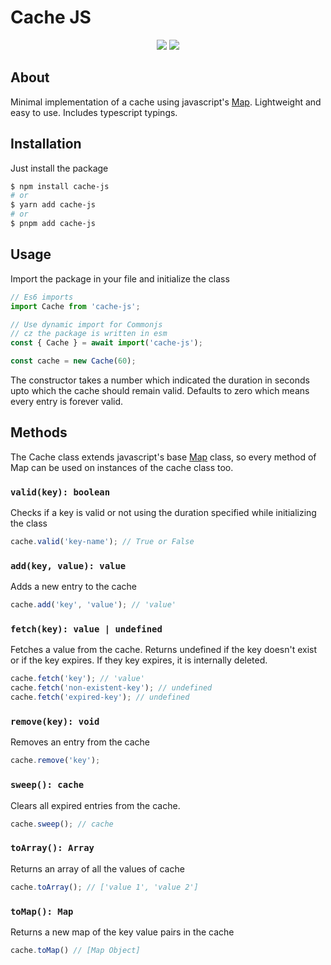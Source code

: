 # Cache JS
<div align="center"><img src="https://github.com/Yakiyo/cache-js/actions/workflows/build.yml/badge.svg"> <img src="https://github.com/Yakiyo/cache-js/actions/workflows/lint.yml/badge.svg"></div>
<!-- <div align="center">
<a href="https://gitpod.io/from-referrer/"><img src="./image/gitpod.svg" alt="Open on gitpod https://gitpod.io/from-referrer/"></a>
</div> -->

## About
Minimal implementation of a cache using javascript's [Map](https://developer.mozilla.org/en-US/docs/Web/JavaScript/Reference/Global_Objects/Map).
Lightweight and easy to use. Includes typescript typings.

## Installation
Just install the package
```bash
$ npm install cache-js
# or 
$ yarn add cache-js
# or
$ pnpm add cache-js
```

## Usage

Import the package in your file and initialize the class

```js
// Es6 imports
import Cache from 'cache-js';

// Use dynamic import for Commonjs
// cz the package is written in esm
const { Cache } = await import('cache-js'); 

const cache = new Cache(60);
```
The constructor takes a number which indicated the duration in seconds upto which the cache should remain valid. Defaults to zero which means every entry is forever valid.

## Methods
The Cache class extends javascript's base [Map](https://developer.mozilla.org/en-US/docs/Web/JavaScript/Reference/Global_Objects/Map) class, so every method of Map can be used on instances of the cache class too.
### `valid(key): boolean`
Checks if a key is valid or not using the duration specified while initializing the class
```js
cache.valid('key-name'); // True or False
```

### `add(key, value): value`
Adds a new entry to the cache
```js
cache.add('key', 'value'); // 'value'
```

### `fetch(key): value | undefined`
Fetches a value from the cache. Returns undefined if the key doesn't exist or if the key expires. If they key expires, it is internally deleted.
```js
cache.fetch('key'); // 'value'
cache.fetch('non-existent-key'); // undefined
cache.fetch('expired-key'); // undefined
```

### `remove(key): void`
Removes an entry from the cache
```js
cache.remove('key');
```

### `sweep(): cache`
Clears all expired entries from the cache.
```js
cache.sweep(); // cache
```

### `toArray(): Array`
Returns an array of all the values of cache
```js
cache.toArray(); // ['value 1', 'value 2']
```

### `toMap(): Map`
Returns a new map of the key value pairs in the cache
```js
cache.toMap() // [Map Object]
```
